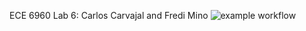 ECE 6960 Lab 6: Carlos Carvajal and Fredi Mino ![example workflow](https://github.com/CarlosCarvajal28/Carlos_Fredi_Lab6/actions/workflows/main.yml/badge.svg)